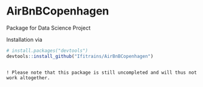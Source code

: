 # AirBnBCopenhagen
Package for Data Science Project

Installation via
``` r
# install.packages("devtools")
devtools::install_github("Ifitrains/AirBnBCopenhagen")
```

```

! Please note that this package is still uncompleted and will thus not work altogether. 

